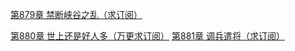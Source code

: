 [第879章 禁断峡谷之乱（求订阅）](http://vipreader.qidian.com/chapter/1018027842/626330650)

[第880章 世上还是好人多（万更求订阅）](http://vipreader.qidian.com/chapter/1018027842/626380445)
[第881章 调兵遣将（求订阅）](http://vipreader.qidian.com/chapter/1018027842/626442335)

